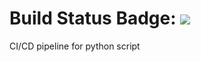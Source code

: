 # Build Status Badge: ![](https://github.com/nitinrajput1997/pythonscript_pipeline/workflows/Pipeline/badge.svg)

CI/CD pipeline for python script


